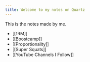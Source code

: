 ```yaml
---
title: Welcome to my notes on Quartz
---
```

This is the notes made by me.

- [[1RM]]
- [[Boostcamp]]
- [[Proportionality]]
- [[Super Squats]]
- [[YouTube Channels I Follow]]


